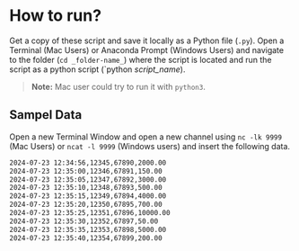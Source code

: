 # How to run?
Get a copy of these script and save it locally as a Python file (`.py`). Open a Terminal (Mac Users) or Anaconda Prompt (Windows Users) and navigate to the folder (`cd _folder-name_`) where the script is located and run the script as a python script (`python *script_name*). 
> **Note:** Mac user could try to run it with `python3`.


## Sampel Data
Open a new Terminal Window and open a new channel using `nc -lk 9999` (Mac Users) or `ncat -l 9999` (Windows users) and insert the following data. 

```bash
2024-07-23 12:34:56,12345,67890,2000.00
2024-07-23 12:35:00,12346,67891,150.00
2024-07-23 12:35:05,12347,67892,3000.00
2024-07-23 12:35:10,12348,67893,500.00
2024-07-23 12:35:15,12349,67894,4000.00
2024-07-23 12:35:20,12350,67895,700.00
2024-07-23 12:35:25,12351,67896,10000.00
2024-07-23 12:35:30,12352,67897,50.00
2024-07-23 12:35:35,12353,67898,5000.00
2024-07-23 12:35:40,12354,67899,200.00
```
